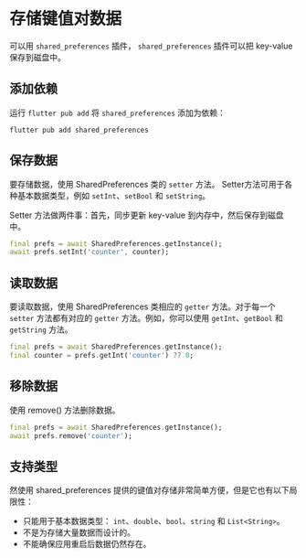 # 存储键值对数据

可以用 `shared_preferences` 插件， `shared_preferences` 插件可以把 key-value 保存到磁盘中。

## 添加依赖

运行 `flutter pub add` 将 `shared_preferences` 添加为依赖：

```shell
flutter pub add shared_preferences
```

## 保存数据

要存储数据，使用 SharedPreferences 类的 `setter` 方法。 Setter方法可用于各种基本数据类型，例如 `setInt`、`setBool` 和 `setString`。

Setter 方法做两件事：首先，同步更新 key-value 到内存中，然后保存到磁盘中。

```dart
final prefs = await SharedPreferences.getInstance();
await prefs.setInt('counter', counter);
```

## 读取数据

要读取数据，使用 SharedPreferences 类相应的 `getter` 方法。对于每一个 `setter` 方法都有对应的 `getter` 方法。例如，你可以使用 `getInt`、`getBool` 和 `getString` 方法。

```dart
final prefs = await SharedPreferences.getInstance();
final counter = prefs.getInt('counter') ?? 0;
```

## 移除数据

使用 remove() 方法删除数据。

```dart
final prefs = await SharedPreferences.getInstance();
await prefs.remove('counter');
```

## 支持类型

然使用 shared_preferences 提供的键值对存储非常简单方便，但是它也有以下局限性：

* 只能用于基本数据类型： `int`、`double`、`bool`、`string` 和 `List<String>`。
* 不是为存储大量数据而设计的。
* 不能确保应用重启后数据仍然存在。
